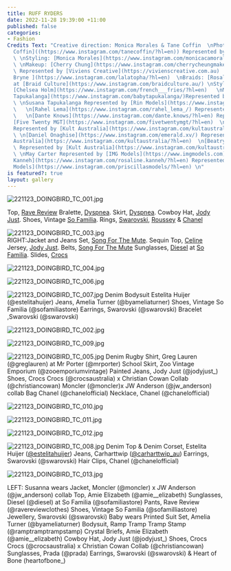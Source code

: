 ```yaml
---
title: RUFF RYDERS
date: 2022-11-28 19:39:00 +11:00
published: false
categories:
- Fashion
Credits Text: "Creative direction: Monica Morales & Tane Coffin  \nPhotography: [Tane
  Coffin]((https://www.instagram.com/tanecoffin/?hl=en)) Represented by [Viviens Creative](https://vivienscreative.com.au)
  \ \nStyling: [Monica Morales](https://www.instagram.com/monicacamorales/?hl=en)
  \ \nMakeup: [Cherry Chung](https://www.instagram.com/cherrycheungmakeup/?hl=en)
  \ Represented by [Viviens Creative](https://vivienscreative.com.au)  \nHair: [Christopher
  Bryne ](https://www.instagram.com/lalatopha/?hl=en)  \nBraids: [Rosaline Kanneh](https://www.instagram.com/rosaline.kanneh/?hl=en)
  at [Braid Culture](https://www.instagram.com/braidculture.au/) \nStyling Assistant:
  [Chelsea Holm](https://www.instagram.com/french___fries/?hl=en)   \nModels: [Baby
  Tapukalanga](https://www.instagram.com/babytapukalanga/)Represented by [Rin Models](https://www.instagram.com/rinmodels/?hl=en)
  \ \nSusana Tapukalanga Represented by [Rin Models](https://www.instagram.com/rinmodels/?hl=en)
  \   \n[Rahel Lema](https://www.instagram.com/rahel_lema_/) Represented by [Rin Models](https://www.instagram.com/rinmodels/?hl=en)
  \   \n[Dante Knows](https://www.instagram.com/dante.knows/?hl=en) Represented by
  [Five Twenty MGT](https://www.instagram.com/fivetwentymgt/?hl=en)  \n[Aiden Ouma-Machio](https://www.instagram.com/_negroamigo/)
  Represented by [Kult Australia](https://www.instagram.com/kultaustralia/?hl=en)
  \ \n[Daniel Onaghise](https://www.instagram.com/emerald.xv/) Represented by [Kult
  Australia](https://www.instagram.com/kultaustralia/?hl=en)  \n[Beatrys Ponzoni](https://www.instagram.com/beatrysponzoni_/)
  \ Represented by [Kult Australia](https://www.instagram.com/kultaustralia/?hl=en)
  \ \nMay Carter Represented by [IMG Models](https://www.imgmodels.com)    \n[Rosaline
  Kanneh](https://www.instagram.com/rosaline.kanneh/?hl=en) Represented by [Priscillas
  Models](https://www.instagram.com/priscillasmodels/?hl=en) \n"
is featured?: true
layout: gallery
---
```



![221123_DOINGBIRD_TC_001.jpg](/uploads/221123_DOINGBIRD_TC_001.jpg) 
 
Top, [Rave Review](https://www.instagram.com/ravereviewclothes/?hl=en) 
Bralette, [Dyspnea](https://dyspnea.com.au/?gclid=Cj0KCQiA-JacBhC0ARIsAIxybyMx1lIzi__fszQDTXXKNEGewFK6SZoK6l3mqiBYcYobDN-kOt-0vvAaApRZEALw_wcB#open-promotion). 
Skirt, [Dyspnea](https://dyspnea.com.au/?gclid=Cj0KCQiA-JacBhC0ARIsAIxybyMx1lIzi__fszQDTXXKNEGewFK6SZoK6l3mqiBYcYobDN-kOt-0vvAaApRZEALw_wcB#open-promotion). 
Cowboy Hat, [Jody Just](https://www.instagram.com/jodyjust_/?hl=en).
Shoes, Vintage [So Familia](https://www.instagram.com/sofamiliastore/?hl=en).
Rings, [Swarovski](https://www.swarovski.com/en_GB-AU/s-sale/?gclid=Cj0KCQiA-JacBhC0ARIsAIxybyNlOWgYX-lYndZd2WBgq0zfLBWuQiUVjZRL5Sl9fofBCezZHygbnw4aAmLXEALw_wcB&gclsrc=aw.ds), [Roussey](https://www.instagram.com/roussey3d/?hl=en) & [Chanel](https://www.instagram.com/chanelofficial/?hl=en) 

![221123_DOINGBIRD_TC_003.jpg](/uploads/221123_DOINGBIRD_TC_003.jpg)  
RIGHT:Jacket and Jeans Set, [Song For The Mute](https://www.songforthemute.com).
Sequin Top, [Celine](https://www.celine.com/en-au/home)
Jersey, [Jody Just](https://www.instagram.com/jodyjust_/?hl=en).
Belts, [Song For The Mute](https://www.songforthemute.com)
Sunglasses, [Diesel](https://www.instagram.com/diesel/) at [So Familia](https://www.instagram.com/sofamiliastore/?hl=en).
Slides, [Crocs](https://www.crocs.com.au/on/demandware.store/Sites-crocs_au-Site/en_AU/Default-Start?ClickID=xvUSOjXRRxyIW2Q3YhUxiTrGUkA0HZwp4WrJyY0&irgwc=1&ef_id=Cj0KCQiA-JacBhC0ARIsAIxybyOyKKjHu08ui6ACXZwOVg8fyIkTgQ_7YM6mCN1gkT_11QODLA0p4iUaAvkpEALw_wcB:G:s&s_kwcid=AL!4051!3!607140469597!!!g!!&CATARGETID=120126960000139764&CAPCID=607140469597&CATCI=dsa-19959388920&CAAGID=139196649004&CADevice=c&gclid=Cj0KCQiA-JacBhC0ARIsAIxybyOyKKjHu08ui6ACXZwOVg8fyIkTgQ_7YM6mCN1gkT_11QODLA0p4iUaAvkpEALw_wcB) 

![221123_DOINGBIRD_TC_004.jpg](/uploads/221123_DOINGBIRD_TC_004.jpg)

![221123_DOINGBIRD_TC_006.jpg](/uploads/221123_DOINGBIRD_TC_006.jpg)

![221123_DOINGBIRD_TC_007.jpg](/uploads/221123_DOINGBIRD_TC_007.jpg)
Denim Bodysuit Estelita Huijer (@estelitahuijer)
Jeans, Amelia Turner (@byameliaturner)
Shoes, Vintage So Familia (@sofamiliastore)
Earrings, Swarovski (@swarovski)
Bracelet ,Swarovski (@swarovski)


![221123_DOINGBIRD_TC_002.jpg](/uploads/221123_DOINGBIRD_TC_002.jpg)

![221123_DOINGBIRD_TC_009.jpg](/uploads/221123_DOINGBIRD_TC_009.jpg)

![221123_DOINGBIRD_TC_005.jpg](/uploads/221123_DOINGBIRD_TC_005.jpg)
Denim Rugby Shirt, Greg Lauren (@greglauren) at Mr Porter (@mrporter)
School Skirt, Zoo Vintage Emporium (@zooemporiumvintage)
Painted Jeans, Jody Just (@jodyjust_)
Shoes, Crocs Crocs (@crocsaustralia) x Christian Cowan Collab (@christiancowan)
Moncler (@moncler)x JW Anderson  (@jw_anderson) collab 
Bag Chanel (@chanelofficial)
Necklace, Chanel  (@chanelofficial)

![221123_DOINGBIRD_TC_010.jpg](/uploads/221123_DOINGBIRD_TC_010.jpg)

![221123_DOINGBIRD_TC_011.jpg](/uploads/221123_DOINGBIRD_TC_011.jpg)

![221123_DOINGBIRD_TC_012.jpg](/uploads/221123_DOINGBIRD_TC_012.jpg)

![221123_DOINGBIRD_TC_008.jpg](/uploads/221123_DOINGBIRD_TC_008.jpg)
Denim Top & Denim Corset, Estelita Huijer ([@estelitahuijer](https://www.instagram.com/estelitaisbeautiful/?hl=en))
Jeans, Carharttwip ([@carharttwip_au](https://www.carhartt-wip.com.au))
Earrings, Swarovski (@swarovski)
Hair Clips, Chanel (@chanelofficial)

![221123_DOINGBIRD_TC_013.jpg](/uploads/221123_DOINGBIRD_TC_013.jpg)


LEFT: Susanna wears Jacket, Moncler (@moncler) x JW Anderson (@jw_anderson) collab
Top, Amie Elizabeth (@amie__elizabeth)
Sunglasses, Diesel (@diesel)  at So Familia (@sofamiliastore)
Pants, Rave Review (@ravereviewclothes)
Shoes, Vintage So Familia (@sofamilliastore)
Jewellery, Swarovski (@swarovski)
Baby wears Printed Suit Set, Amelia Turner (@byameliaturner)
Bodysuit, Ramp Tramp Tramp Stamp (@ramptramptrampstamp)
Crystal Briefs, Amie Elizabeth (@amie__elizabeth)
Cowboy Hat, Jody Just (@jodyjust_)
Shoes, Crocs Crocs (@crocsaustralia)  x Christian Cowan Collab (@christiancowan)
Sunglasses, Prada (@prada)
Earrings, Swarovski (@swarovski)  & Heart of Bone (heartofbone_)
